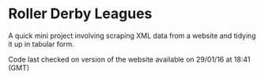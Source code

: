 # Roller Derby Leagues

A quick mini project involving scraping XML data from a website and tidying it up in tabular form.

Code last checked on version of the website available on 29/01/16 at 18:41 (GMT)